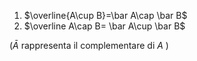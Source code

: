 1) $\overline{A\cup B}=\bar A\cap \bar B$
2) $\overline A\cap B= \bar A\cup \bar B$

($\bar A$ rappresenta il complementare di $A$ )